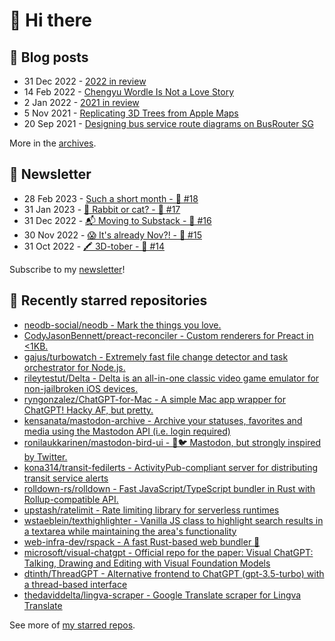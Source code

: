 # 👋 Hi there

## 📝 Blog posts

<!-- feed start -->
- 31 Dec 2022 - [2022 in review](https://cheeaun.com/blog/2022/12/2022-in-review/)
- 14 Feb 2022 - [Chengyu Wordle Is Not a Love Story](https://cheeaun.com/blog/2022/02/chengyu-wordle-is-not-a-love-story/)
- 2 Jan 2022 - [2021 in review](https://cheeaun.com/blog/2022/01/2021-in-review/)
- 5 Nov 2021 - [Replicating 3D Trees from Apple Maps](https://cheeaun.com/blog/2021/11/replicating-3d-trees-apple-maps/)
- 20 Sep 2021 - [Designing bus service route diagrams on BusRouter SG](https://cheeaun.com/blog/2021/09/bus-service-route-diagrams-busrouter-sg/)
<!-- feed end -->

More in the [archives](https://cheeaun.com/blog/archives/).

## 📰 Newsletter

<!-- newsletter start -->
- 28 Feb 2023 - [Such a short month - 🥫 #18](https://cheeaun.substack.com/p/such-a-short-month-18)
- 31 Jan 2023 - [🧧 Rabbit or cat? - 🥫 #17](https://cheeaun.substack.com/p/rabbit-or-cat-17)
- 31 Dec 2022 - [📬 Moving to Substack - 🥫 #16](https://cheeaun.substack.com/p/moving-to-substack-16)
- 30 Nov 2022 - [😱 It's already Nov?! - 🥫 #15](https://cheeaun.substack.com/p/it-s-already-nov-15-1433832)
- 31 Oct 2022 - [🖍️ 3D-tober - 🥫 #14](https://cheeaun.substack.com/p/3d-tober-14-1385284)
<!-- newsletter end -->

Subscribe to my [newsletter](https://cheeaun.substack.com/)!

## 🌟 Recently starred repositories

<!-- starred repos start -->
- [neodb-social/neodb - Mark the things you love.](https://github.com/neodb-social/neodb)
- [CodyJasonBennett/preact-reconciler - Custom renderers for Preact in <1KB.](https://github.com/CodyJasonBennett/preact-reconciler)
- [gajus/turbowatch - Extremely fast file change detector and task orchestrator for Node.js.](https://github.com/gajus/turbowatch)
- [rileytestut/Delta - Delta is an all-in-one classic video game emulator for non-jailbroken iOS devices.](https://github.com/rileytestut/Delta)
- [ryngonzalez/ChatGPT-for-Mac - A simple Mac app wrapper for ChatGPT! Hacky AF, but pretty.](https://github.com/ryngonzalez/ChatGPT-for-Mac)
- [kensanata/mastodon-archive - Archive your statuses, favorites and media using the Mastodon API (i.e. login required)](https://github.com/kensanata/mastodon-archive)
- [ronilaukkarinen/mastodon-bird-ui - 🐘🐦 Mastodon, but strongly inspired by Twitter.](https://github.com/ronilaukkarinen/mastodon-bird-ui)
- [kona314/transit-fedilerts - ActivityPub-compliant server for distributing transit service alerts](https://github.com/kona314/transit-fedilerts)
- [rolldown-rs/rolldown - Fast JavaScript/TypeScript bundler in Rust with Rollup-compatible API.](https://github.com/rolldown-rs/rolldown)
- [upstash/ratelimit - Rate limiting library for serverless runtimes](https://github.com/upstash/ratelimit)
- [wstaeblein/texthighlighter - Vanilla JS class to highlight search results in a textarea while maintaining the area's functionality](https://github.com/wstaeblein/texthighlighter)
- [web-infra-dev/rspack - A fast Rust-based web bundler 🦀️](https://github.com/web-infra-dev/rspack)
- [microsoft/visual-chatgpt - Official repo for the paper: Visual ChatGPT: Talking, Drawing and Editing with Visual Foundation Models](https://github.com/microsoft/visual-chatgpt)
- [dtinth/ThreadGPT - Alternative frontend to ChatGPT (gpt-3.5-turbo) with a thread-based interface](https://github.com/dtinth/ThreadGPT)
- [thedaviddelta/lingva-scraper - Google Translate scraper for Lingva Translate](https://github.com/thedaviddelta/lingva-scraper)
<!-- starred repos end -->

See more of [my starred repos](https://github.com/stars/cheeaun/).
